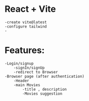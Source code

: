 # React + Vite
    -create vite@latest
    -configure tailwind
    -

# Features: 
    -Login/signup
        -signIn/signUp
        -redirect to Browser
    -Browser page (after authentication)
        -Header
        -main Movies
            -title , description
            -Movies suggestion 
